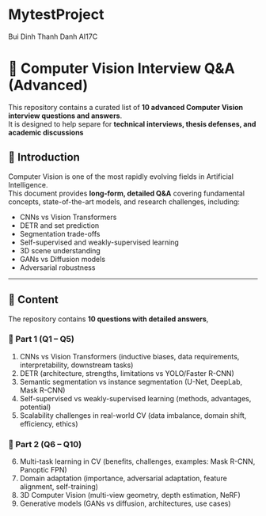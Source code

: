 # MytestProject
Bui Dinh Thanh Danh
AI17C



# 📘 Computer Vision Interview Q&A (Advanced)

This repository contains a curated list of **10 advanced Computer Vision interview questions and answers**.  
It is designed to help separe for **technical interviews, thesis defenses, and academic discussions** 



## 📖 Introduction

Computer Vision is one of the most rapidly evolving fields in Artificial Intelligence.  
This document provides **long-form, detailed Q&A** covering fundamental concepts, state-of-the-art models, and research challenges, including:

- CNNs vs Vision Transformers  
- DETR and set prediction  
- Segmentation trade-offs  
- Self-supervised and weakly-supervised learning  
- 3D scene understanding  
- GANs vs Diffusion models  
- Adversarial robustness  

---


## 📝 Content

The repository contains **10 questions with detailed answers**, 

### 🔹 Part 1 (Q1 – Q5)
1. CNNs vs Vision Transformers (inductive biases, data requirements, interpretability, downstream tasks)  
2. DETR (architecture, strengths, limitations vs YOLO/Faster R-CNN)  
3. Semantic segmentation vs instance segmentation (U-Net, DeepLab, Mask R-CNN)  
4. Self-supervised vs weakly-supervised learning (methods, advantages, potential)  
5. Scalability challenges in real-world CV (data imbalance, domain shift, efficiency, ethics) 


### 🔹 Part 2 (Q6 – Q10)
6. Multi-task learning in CV (benefits, challenges, examples: Mask R-CNN, Panoptic FPN)  
7. Domain adaptation (importance, adversarial adaptation, feature alignment, self-training)  
8. 3D Computer Vision (multi-view geometry, depth estimation, NeRF)  
9. Generative models (GANs vs diffusion, architectures, use cases)  


